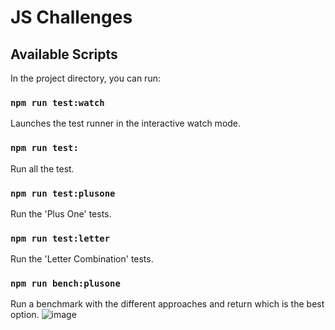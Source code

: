 # JS Challenges

## Available Scripts
In the project directory, you can run:

### `npm run test:watch`
Launches the test runner in the interactive watch mode.

### `npm run test:`
Run all the test.

### `npm run test:plusone`
Run the 'Plus One' tests.

### `npm run test:letter`
Run the 'Letter Combination' tests.

### `npm run bench:plusone`
Run a benchmark with the different approaches and return which is the best option.
![image](https://user-images.githubusercontent.com/7839474/143880713-745639ff-4682-495c-aa8a-c8eb76acc0d6.png)
